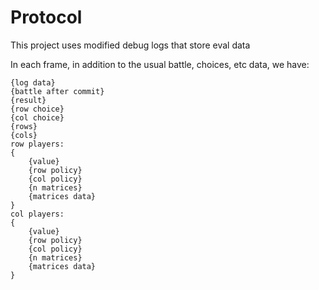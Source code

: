 # Protocol

This project uses modified debug logs that store eval data

In each frame, in addition to the usual battle, choices, etc data, we have:

```
{log data}
{battle after commit}
{result}
{row choice}
{col choice}
{rows}
{cols}
row players:
{
    {value}
    {row policy}
    {col policy}
    {n matrices}
    {matrices data}
}
col players:
{
    {value}
    {row policy}
    {col policy}
    {n matrices}
    {matrices data}
}
```